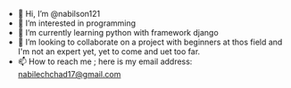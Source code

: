 - 👋 Hi, I’m @nabilson121
- 👀 I’m interested in programming
- 🌱 I’m currently learning python with framework  django
- 💞️ I’m looking to collaborate on a project with beginners at thos field and I'm not an expert yet, yet to come and  uet too far.
- 📫 How to reach me ; here is my email address: nabilechchad17@gmail.com

<!---
nabilson121/nabilson121 is a ✨ special ✨ repository because its `README.md` (this file) appears on your GitHub profile.
You can click the Preview link to take a look at your changes.
--->
